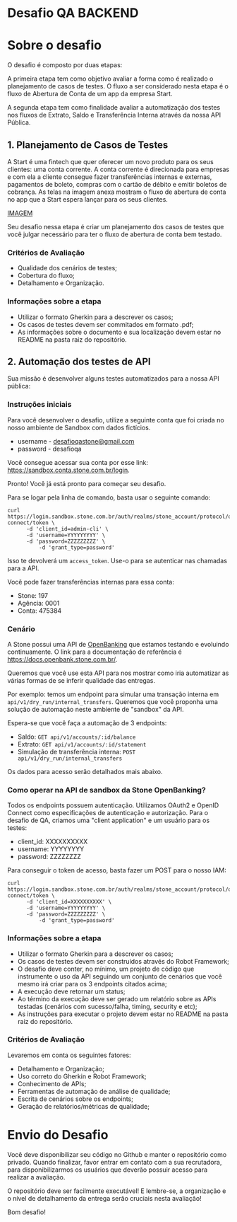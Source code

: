 # Desafio QA BACKEND

# Sobre o desafio 

O desafio é composto por duas etapas:

A primeira etapa tem como objetivo avaliar a forma como é realizado o planejamento de casos de testes. O fluxo a ser considerado nesta etapa é o fluxo de Abertura de Conta de um app da empresa Start.

A segunda etapa tem como finalidade avaliar a automatização dos testes nos fluxos de Extrato, Saldo e Transferência Interna através da nossa API Pública.


## 1. Planejamento de Casos de Testes
A Start é uma fintech que quer oferecer um novo produto para os seus clientes: uma conta corrente. A conta corrente é direcionada para empresas e com ela a cliente consegue fazer transferências internas e externas, pagamentos de boleto, compras com o cartão de débito e emitir boletos de cobrança. As telas na imagem anexa mostram o fluxo de abertura de conta no app que a Start espera lançar para os seus clientes.

[IMAGEM](https://github.com/laspbr/Desafio-Banking/blob/master/88742049-8429b400-d117-11ea-80a0-b86f26ed20ab.png)

Seu desafio nessa etapa é criar um planejamento dos casos de testes que você julgar necessário para ter o fluxo de abertura de conta bem testado. 

### Critérios de Avaliação

   - Qualidade dos cenários de testes;
   - Cobertura do fluxo;
   - Detalhamento e Organização.
   
### Informações sobre a etapa

   - Utilizar o formato Gherkin para a descrever os casos;
   - Os casos de testes devem ser commitados em formato .pdf;
   - As informações sobre o documento e sua localização devem estar no README na pasta raiz do repositório.


## 2. Automação dos testes de API

Sua missão é desenvolver alguns testes automatizados para a nossa API pública:

### Instruções iniciais

Para você desenvolver o desafio, utilize a seguinte conta que foi criada no nosso ambiente de Sandbox com dados fictícios.

- username - desafioqastone@gmail.com
- password - desafioqa

Você consegue acessar sua conta por esse link: https://sandbox.conta.stone.com.br/login.

Pronto! Você já está pronto para começar seu desafio.

Para se logar pela linha de comando, basta usar o seguinte comando:

```
curl https://login.sandbox.stone.com.br/auth/realms/stone_account/protocol/openid-connect/token \
	  -d 'client_id=admin-cli' \
	  -d 'username=YYYYYYYYY' \
	  -d 'password=ZZZZZZZZZ' \
          -d 'grant_type=password'
```

Isso te devolverá um `access_token`. Use-o para se autenticar nas chamadas para a API.

Você pode fazer transferências internas para essa conta:  
- Stone: 197  
- Agência: 0001  
- Conta: 475384


### Cenário

A Stone possui uma API de [OpenBanking](https://en.wikipedia.org/wiki/Open_banking) que estamos testando e evoluindo continuamente. O link para a documentação de referência é https://docs.openbank.stone.com.br/. 

Queremos que você use esta API para nos mostrar como iria automatizar as várias formas de se inferir qualidade das entregas.

Por exemplo: temos um endpoint para simular uma transação interna em `api/v1/dry_run/internal_transfers`. Queremos que você proponha uma solução de automação neste ambiente de "sandbox" da API. 

Espera-se que você faça a automação de 3 endpoints:

- Saldo: `GET api/v1/accounts/:id/balance`
- Extrato: `GET api/v1/accounts/:id/statement`
- Simulação de transferência interna: `POST api/v1/dry_run/internal_transfers`

Os dados para acesso serão detalhados mais abaixo.

### Como operar na API de sandbox da Stone OpenBanking?

Todos os endpoints possuem autenticação. Utilizamos OAuth2 e OpenID Connect como especificações de autenticação e autorização. Para o desafio de QA, criamos uma "client application" e um usuário para os testes:

- client_id: XXXXXXXXXX
- username: YYYYYYYY
- password: ZZZZZZZZ

Para conseguir o token de acesso, basta fazer um POST para o nosso IAM:

```
curl https://login.sandbox.stone.com.br/auth/realms/stone_account/protocol/openid-connect/token \
	  -d 'client_id=XXXXXXXXXX' \
	  -d 'username=YYYYYYYYY' \
	  -d 'password=ZZZZZZZZZ' \
          -d 'grant_type=password'
```
### Informações sobre a etapa

   - Utilizar o formato Gherkin para a descrever os casos;
   - Os casos de testes devem ser construídos através do Robot Framework;
   - O desafio deve conter, no mínimo, um projeto de código que instrumente o uso da API seguindo um conjunto de cenários que você mesmo irá criar para os 3 endpoints citados acima;
   - A execução deve retornar um status;
   - Ao término da execução deve ser gerado um relatório sobre as APIs testadas (cenários com sucesso/falha, timing, security e etc);
   - As instruções para executar o projeto devem estar no README na pasta raiz do repositório.

### Critérios de Avaliação

 Levaremos em conta os seguintes fatores:

  - Detalhamento e Organização;
  - Uso correto do Gherkin e Robot Framework;
  - Conhecimento de APIs;
  - Ferramentas de automação de análise de qualidade;
  - Escrita de cenários sobre os endpoints;
  - Geração de relatórios/métricas de qualidade;


# Envio do Desafio

 Você deve disponibilizar seu código no Github e manter o repositório como privado. Quando finalizar, favor entrar em contato com a sua recrutadora, para disponibilizarmos os usuários que deverão possuir acesso para realizar a avaliação.


O repositório deve ser facilmente executável! E lembre-se, a organização e o nível de detalhamento da entrega serão cruciais nesta avaliação!

Bom desafio! 
